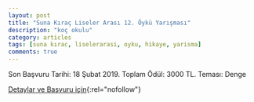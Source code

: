 ```yaml
---
layout: post
title: "Suna Kıraç Liseler Arası 12. Öykü Yarışması"
description: "koç okulu"
category: articles
tags: [suna kırac, liselerarasi, oyku, hikaye, yarisma]
comments: true
---
```


Son Başvuru Tarihi: 18 Şubat 2019. Toplam Ödül: 3000 TL.
Teması: Denge

[Detaylar ve Başvuru için](http://www.koc.k12.tr/tr/2018/12/3720/){:rel="nofollow"}